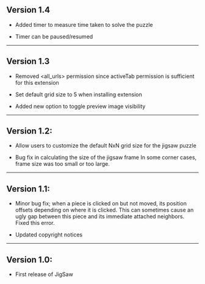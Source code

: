 ## Version 1.4

* Added timer to measure time taken to solve the puzzle

* Timer can be paused/resumed

------------------------------

## Version 1.3

* Removed <all_urls> permission since activeTab permission
  is sufficient for this extension

* Set default grid size to 5 when installing extension

* Added new option to toggle preview image visibility

------------------------------

## Version 1.2:

* Allow users to customize the default NxN grid size
  for the jigsaw puzzle

* Bug fix in calculating the size of the jigsaw frame
  In some corner cases, frame size was too small or
  too large.

------------------------------

## Version 1.1:

* Minor bug fix; when a piece is clicked on but not moved,
  its position offsets depending on where it is clicked.
  This can sometimes cause an ugly gap between this piece
  and its immediate attached neighbors.  Fixed this error.

* Updated copyright notices

------------------------------

## Version 1.0:

* First release of JigSaw
